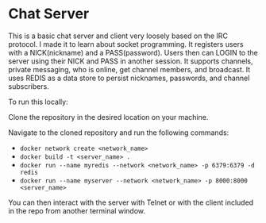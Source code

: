 # Chat Server

This is a basic chat server and client very loosely based on the IRC protocol. I made it to learn about socket programming. It registers users with a NICK(nickname) and a PASS(password). Users then can LOGIN to the server using their NICK and PASS in another session. It supports channels, private messaging, who is online, get channel members, and broadcast. It uses REDIS as a data store to persist nicknames, passwords, and channel subscribers.

To run this locally:

Clone the repository in the desired location on your machine.

Navigate to the cloned repository and run the following commands:

- ```docker network create <network_name>```
- ```docker build -t <server_name> .```     
- ```docker run --name myredis --network <network_name> -p 6379:6379 -d redis```
- ```docker run --name myserver --network <network_name> -p 8000:8000 <server_name>```

You can then interact with the server with Telnet or with the client included in the repo from another terminal window.